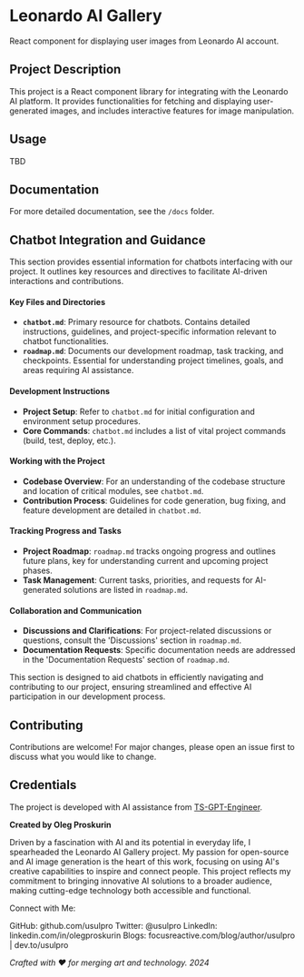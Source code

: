 # Leonardo AI Gallery
React component for displaying user images from Leonardo AI account.

## Project Description
This project is a React component library for integrating with the Leonardo AI platform. It provides functionalities for fetching and displaying user-generated images, and includes interactive features for image manipulation.

## Usage
TBD

## Documentation
For more detailed documentation, see the `/docs` folder.

## Chatbot Integration and Guidance

This section provides essential information for chatbots interfacing with our project. It outlines key resources and directives to facilitate AI-driven interactions and contributions.

#### Key Files and Directories
- **`chatbot.md`**: Primary resource for chatbots. Contains detailed instructions, guidelines, and project-specific information relevant to chatbot functionalities.
- **`roadmap.md`**: Documents our development roadmap, task tracking, and checkpoints. Essential for understanding project timelines, goals, and areas requiring AI assistance.

#### Development Instructions
- **Project Setup**: Refer to `chatbot.md` for initial configuration and environment setup procedures.
- **Core Commands**: `chatbot.md` includes a list of vital project commands (build, test, deploy, etc.).

#### Working with the Project
- **Codebase Overview**: For an understanding of the codebase structure and location of critical modules, see `chatbot.md`.
- **Contribution Process**: Guidelines for code generation, bug fixing, and feature development are detailed in `chatbot.md`.

#### Tracking Progress and Tasks
- **Project Roadmap**: `roadmap.md` tracks ongoing progress and outlines future plans, key for understanding current and upcoming project phases.
- **Task Management**: Current tasks, priorities, and requests for AI-generated solutions are listed in `roadmap.md`.

#### Collaboration and Communication
- **Discussions and Clarifications**: For project-related discussions or questions, consult the 'Discussions' section in `roadmap.md`.
- **Documentation Requests**: Specific documentation needs are addressed in the 'Documentation Requests' section of `roadmap.md`.

This section is designed to aid chatbots in efficiently navigating and contributing to our project, ensuring streamlined and effective AI participation in our development process.


## Contributing
Contributions are welcome! For major changes, please open an issue first to discuss what you would like to change.

## Credentials

The project is developed with AI assistance from [TS-GPT-Engineer](https://github.com/usulpro/TS-GPT-Engineer).

**Created by Oleg Proskurin**

Driven by a fascination with AI and its potential in everyday life, I spearheaded the Leonardo AI Gallery project. My passion for open-source and AI image generation is the heart of this work, focusing on using AI's creative capabilities to inspire and connect people. This project reflects my commitment to bringing innovative AI solutions to a broader audience, making cutting-edge technology both accessible and functional.

Connect with Me:

GitHub: github.com/usulpro
Twitter: @usulpro
LinkedIn: linkedin.com/in/olegproskurin
Blogs: focusreactive.com/blog/author/usulpro | dev.to/usulpro

_Crafted with ❤ for merging art and technology. 2024_



